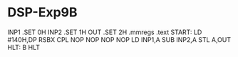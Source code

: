 # DSP-Exp9B
INP1 .SET 0H
INP2 .SET 1H
OUT .SET 2H
.mmregs
.text
START:
LD #140H,DP
RSBX CPL
NOP
NOP
NOP
NOP
LD INP1,A
SUB INP2,A
STL A,OUT
HLT: B HLT
